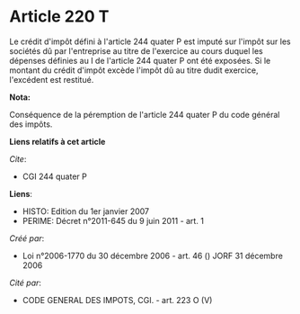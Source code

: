 # Article 220 T

Le crédit d'impôt défini à l'article 244 quater P est imputé sur l'impôt sur les sociétés dû par l'entreprise au titre de
l'exercice au cours duquel les dépenses définies au I de l'article 244 quater P ont été exposées. Si le montant du crédit
d'impôt excède l'impôt dû au titre dudit exercice, l'excédent est restitué.

**Nota:**

Conséquence de la péremption de l'article 244 quater P du code général des impôts.

**Liens relatifs à cet article**

_Cite_:

  - CGI 244 quater P

**Liens**:

  - HISTO: Edition du 1er janvier 2007
  - PERIME: Décret n°2011-645 du 9 juin 2011 - art. 1

_Créé par_:

  - Loi n°2006-1770 du 30 décembre 2006 - art. 46 () JORF 31 décembre 2006

_Cité par_:

  - CODE GENERAL DES IMPOTS, CGI. - art. 223 O (V)
